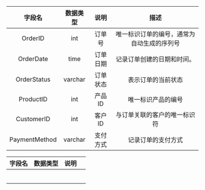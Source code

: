 
|字段名 |数据类型|说明|描述 |
|:-:|:-:|:-:|:-:|
|OrderID|int|订单号|唯一标识订单的编号，通常为自动生成的序列号|  |  |
|OrderDate|time|订单日期|记录订单创建的日期和时间。|
|OrderStatus|varchar|订单状态|表示订单的当前状态|
|ProductID|int |产品ID|唯一标识产品的编号|
|CustomerID |int |客户ID|与订单关联的客户的唯一标识符|
|PaymentMethod |varchar |支付方式|记录订单的支付方式|

|字段名|数据类型|说明|  |
|:-:|:-:|:-:|:-:|
|  |  |  |  |
|  |  |  |  |
|  |  |  |  |
|  |  |  |  |
|  |  |  |  |
|  |  |  |  |

